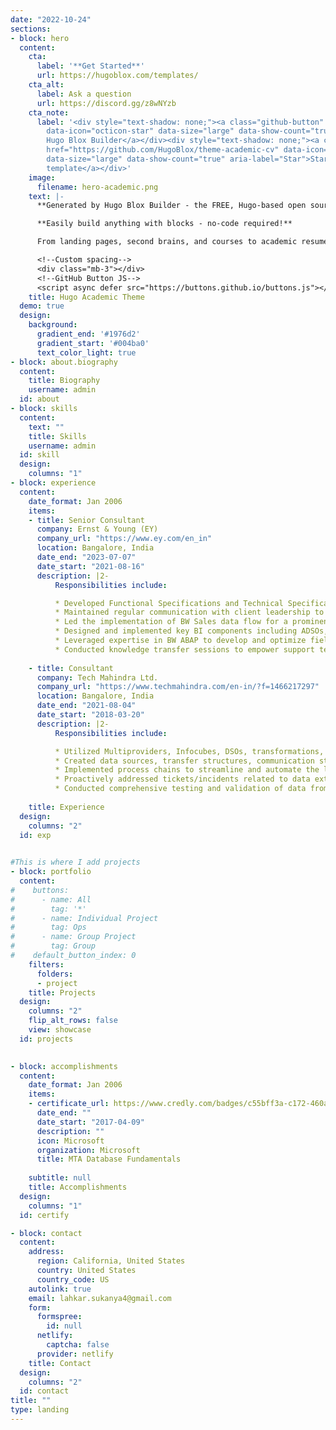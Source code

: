```yaml
---
date: "2022-10-24"
sections:
- block: hero
  content:
    cta:
      label: '**Get Started**'
      url: https://hugoblox.com/templates/
    cta_alt:
      label: Ask a question
      url: https://discord.gg/z8wNYzb
    cta_note:
      label: '<div style="text-shadow: none;"><a class="github-button" href="https://github.com/HugoBlox/hugo-blox-builder"
        data-icon="octicon-star" data-size="large" data-show-count="true" aria-label="Star">Star
        Hugo Blox Builder</a></div><div style="text-shadow: none;"><a class="github-button"
        href="https://github.com/HugoBlox/theme-academic-cv" data-icon="octicon-star"
        data-size="large" data-show-count="true" aria-label="Star">Star the Academic
        template</a></div>'
    image:
      filename: hero-academic.png
    text: |-
      **Generated by Hugo Blox Builder - the FREE, Hugo-based open source website builder trusted by 500,000+ sites.**

      **Easily build anything with blocks - no-code required!**

      From landing pages, second brains, and courses to academic resumés, conferences, and tech blogs.

      <!--Custom spacing-->
      <div class="mb-3"></div>
      <!--GitHub Button JS-->
      <script async defer src="https://buttons.github.io/buttons.js"></script>
    title: Hugo Academic Theme
  demo: true
  design:
    background:
      gradient_end: '#1976d2'
      gradient_start: '#004ba0'
      text_color_light: true
- block: about.biography
  content:
    title: Biography
    username: admin
  id: about
- block: skills
  content:
    text: ""
    title: Skills
    username: admin
  id: skill
  design:
    columns: "1"
- block: experience
  content:
    date_format: Jan 2006
    items:
    - title: Senior Consultant
      company: Ernst & Young (EY)
      company_url: "https://www.ey.com/en_in"
      location: Bangalore, India
      date_end: "2023-07-07"
      date_start: "2021-08-16"
      description: |2-
          Responsibilities include:

          * Developed Functional Specifications and Technical Specifications for BI components essential to the restructuring of the organization's landscape, ensuring alignment with business objectives.
          * Maintained regular communication with client leadership to provide updates on project development progress and address any concerns or queries.
          * Led the implementation of BW Sales data flow for a prominent Fortune 500 company, serving as the primary liaison between clients, onshore management, and development teams throughout the project lifecycle.
          * Designed and implemented key BI components including ADSOs, DTPs, transformations, open hubs, generic data sources, and Bex queries, tailored to meet specific project requirements.
          * Leveraged expertise in BW ABAP to develop and optimize field routines, start routines, end routines, and expert routines, enhancing data processing efficiency.
          * Conducted knowledge transfer sessions to empower support teams with the necessary skills and insights following the successful implementation of projects.
          
    - title: Consultant
      company: Tech Mahindra Ltd.
      company_url: "https://www.techmahindra.com/en-in/?f=1466217297"
      location: Bangalore, India
      date_end: "2021-08-04"
      date_start: "2018-03-20"
      description: |2-
          Responsibilities include:

          * Utilized Multiproviders, Infocubes, DSOs, transformations, and DTPs to fulfill end-user reporting needs, ensuring alignment with organizational objectives.
          * Created data sources, transfer structures, communication structures, transfer rules, and update rules for infosources, DSO objects, and infocubes, optimizing data flow and integrity.
          * Implemented process chains to streamline and automate the loading process for master data and transaction data, enhancing operational efficiency.
          * Proactively addressed tickets/incidents related to data extractions, data load failures, and performance issues, mitigating risks and minimizing disruptions to business operations.
          * Conducted comprehensive testing and validation of data from source systems against Business Objects reports, ensuring accuracy and reliability of reporting metrics.
          
    title: Experience
  design:
    columns: "2"
  id: exp
    

#This is where I add projects
- block: portfolio
  content:
#    buttons:
#      - name: All
#        tag: '*'
#      - name: Individual Project
#        tag: Ops
#      - name: Group Project
#        tag: Group
#    default_button_index: 0
    filters: 
      folders:
      - project
    title: Projects
  design:
    columns: "2"
    flip_alt_rows: false
    view: showcase
  id: projects

  
- block: accomplishments
  content:
    date_format: Jan 2006
    items:
    - certificate_url: https://www.credly.com/badges/c55bff3a-c172-460a-89d7-502e8951d3c1/public_url
      date_end: ""
      date_start: "2017-04-09"
      description: ""
      icon: Microsoft
      organization: Microsoft
      title: MTA Database Fundamentals
   
    subtitle: null
    title: Accomplishments
  design:
    columns: "1"    
  id: certify

- block: contact
  content:
    address:
      region: California, United States
      country: United States
      country_code: US
    autolink: true
    email: lahkar.sukanya4@gmail.com
    form:
      formspree:
        id: null
      netlify:
        captcha: false
      provider: netlify
    title: Contact
  design:
    columns: "2"
  id: contact
title: ""
type: landing
---
```

